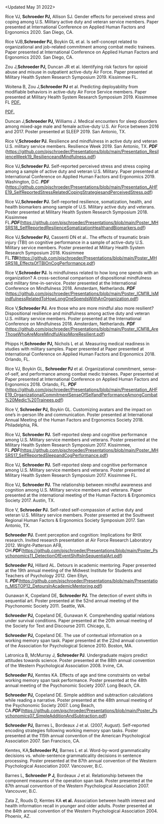 <Updated May 31 2022>

Rice VJ, **Schroeder PJ,** Allison SJ. Gender effects for perceived stress and coping among U.S. Military active duty and veteran service members. Paper presented at International Conference on Applied Human Factors and Ergonomics 2020. San Diego, CA. 

Rice VJB,**Schroeder PJ,** Boykin GL et al. Is self-concept related to organizational and job-related commitment among combat medic trainees. Paper presented at International Conference on Applied Human Factors and Ergonomics 2020. San Diego, CA. 

Zou J,**Schroeder PJ,** Duncan JR et al. Identifying risk factors for opioid abuse and misuse in outpatient active-duty Air Force. Paper presented at Military Health System Research Symposium 2019. Kissimmee FL. 

Woitena B, Zou J,**Schroeder PJ** et al. Predicting deployability from modifiable behaviors in active-duty Air Force Service members. Paper presented at Military Health System Research Symposium 2019. Kissimmee FL <a href="pjschroeder/Presentations/blob/main/Poster_MHSRS19_PredictingDeployabilityFromModifiableBehaviors.pdf">PDF.</a>
  
  <a href="username.github.io/folder/document.pdf" target="_blank">PDF.</a>

Duncan J,**Schroeder PJ,** Williams J. Medical encounters for sleep disorders among mixed-age male and female active-duty U.S. Air Force between 2016 and 2017. Poster presented at SLEEP 2019. San Antonio, TX.

Rice V,**Schroeder PJ.** Resilience and mindfulness in active duty and veteran U.S. military service members. Resilience Week 2019. San Antonio, TX. ***PDF*** (https://github.com/pjschroeder/Presentations/blob/main/Presentation_ResilienceWeek19_ResilienceandMindfulness.pdf)

Rice VJ,**Schroeder PJ.** Self-reported perceived stress and stress coping among a sample of active duty and veteran U.S. Military. Paper presented at International Conference on Applied Human Factors and Ergonomics 2019. Washington, D.C. ***PDF***  (https://github.com/pjschroeder/Presentations/blob/main/Presentation_AHFE19_SelfReportedStressRelatedCopingStrategiesandPerceivedStress.pdf)

Rice VJ,**Schroeder PJ.** Self-reported resilience, somatization, health, and health biomarkers among sample of U.S. Military active duty and veterans. Poster presented at Military Health System Research Symposium 2018. Kissimmee FL.***PDF***(https://github.com/pjschroeder/Presentations/blob/main/Poster_MHSRS18_SelfReportedResilienceSomatizationHealthandBiomarkers.pdf)

Rice VJ,**Schroeder PJ,** Cassenti DN et al.. The effects of traumatic brain injury (TBI) on cognitive performance in a sample of active-duty U.S. Military service members. Poster presented at Military Health System Research Symposium 2018. Kissimmee FL.***TBI***(https://github.com/pjschroeder/Presentations/blob/main/Poster_MHSRS18_EffectsOfTBIOnCogPerformance.pdf)

Rice V,**Schroeder PJ.** Is mindfulness related to how long one spends with an organization? A cross-sectional comparison of dispositional mindfulness and military time-in-service. Poster presented at the International Conference on Mindfulness 2018. Amsterdam, Netherlands. ***PDF*** (https://github.com/pjschroeder/Presentations/blob/main/Poster_ICM18_IsMindfulnessRelatedToHowLongOneSpendsWithAnOrganization.pdf)

Rice V,**Schroeder PJ.** Are those who are more mindful also more resilient? Dispositional resilience and mindfulness among active duty and veteran U.S. military service members. Poster presented at the International Conference on Mindfulness 2018. Amsterdam, Netherlands. ***PDF***  (https://github.com/pjschroeder/Presentations/blob/main/Poster_ICM18_AreThoseWhoAreMoreMindfulAlsoMoreResilient.pdf)

Phipps H,**Schroeder PJ,** Nichols L et al. Measuring medical readiness in studies with military samples. Paper presented at Paper presented at International Conference on Applied Human Factors and Ergonomics 2018. Orlando, FL.

Rice VJ, Boykin GL, **Schroeder PJ** et al. Organizational commitment, sense-of-self, and performance among combat medic trainees. Paper presented at Paper presented at International Conference on Applied Human Factors and Ergonomics 2018. Orlando, FL. ***PDF*** (https://github.com/pjschroeder/Presentations/blob/main/Presentation_AHFE19_OrganizationalCommitmentSenseOfSelfandPerformanceAmongCombat%20Medic%20Trainees.pdf)

Rice V, **Schroeder PJ,** Boykin GL. Customizing avatars and the impact on one’s in-person life and communication. Poster presented at International Annual Meeting of the Human Factors and Ergonomics Society 2018. Philadelphia, PA. 

Rice VJ, **Schroeder PJ.** Self-reported sleep and cognitive performance among U.S. Military service members and veterans. Poster presented at the Military Health System Research Symposium 2017. Kissimmee, FL.***PDF***(https://github.com/pjschroeder/Presentations/blob/main/Poster_MHSRS17_SelfReportedSleepandCogPerformance.pdf)

Rice VJ, **Schroeder PJ.** Self-reported sleep and cognitive performance among U.S. Military service members and veterans. Poster presented at Military Health System Research Symposium 2017. Kissimmee FL.

Rice VJ, **Schroeder PJ.** The relationship between mindful awareness and cognition among U.S. Military service members and veterans. Paper presented at the international meeting of the Human Factors & Ergonomics Society 2017. Austin, TX. 

Rice V, **Schroeder PJ.** Self-rated self-compassion of active duty and veteran U.S. Military service members. Poster presented at the Southwest Regional Human Factors & Ergonomics Society Symposium 2017. San Antonio, TX. 

**Schroeder PJ.** Event perception and cognition: Implications for RHX research. Invited research presentation at Air Force Research Laboratory 2012. Wright-Patterson AFB, OH.***PDF***(https://github.com/pjschroeder/Presentations/blob/main/Poster_Psychonomics11_DetectionOfEventShiftsInSequentialArt.pdf)

**Schroeder PJ,** Hillard AL. Detours in academic mentoring. Paper presented at the 19th annual meeting of the Midwest Institute for Students and Teachers of Psychology 2012. Glen Ellyn, IL.***PDF***(https://github.com/pjschroeder/Presentations/blob/main/Presentation_MISTOP12_DetoursInAcademicMentoring.pdf)

Gunawan K, Copeland DE, **Schroeder PJ.** The detection of event shifts in sequential art. Poster presented at the 52nd annual meeting of the Psychonomic Society 2011. Seattle, WA. 

**Schroeder PJ,** Copeland DE, Gunawan K. Comprehending spatial relations under survival conditions. Paper presented at the 20th annual meeting of the Society for Text and Discourse 2011. Chicago, IL. 

**Schroeder PJ,** Copeland DE. The use of contextual information on a working memory span task. Paper presented at the 22nd annual convention of the Association for Psychological Science 2010. Boston, MA. 

Latronica B, McMurray J, **Schroeder PJ**. Undergraduate majors predict attitudes towards science. Poster presented at the 88th annual convention of the Western Psychological Association 2008. Irvine, CA. 

**Schroeder PJ,** Kemtes KA. Effects of age and time constraints on verbal working memory span task performance. Poster presented at the 48th annual meeting of the Psychonomic Society 2007. Long Beach, CA. 

**Schroeder PJ,** Copeland DE. Simple addition and subtraction calculations while reading a narrative. Poster presented at the 48th annual meeting of the Psychonomic Society 2007. Long Beach, CA.***PDF***(https://github.com/pjschroeder/Presentations/blob/main/Poster_Psychonomics07_SimpleAdditionAndSubtraction.pdf)

**Schroeder PJ,** Barnes L, Bordeaux J et al. (2007, August). Self-reported encoding strategies following working memory span tasks. Poster presented at the 115th annual convention of the American Psychological Association 2007. San Francisco, CA. 

Kemtes, KA,**Schroeder PJ,** Barnes L et al. Word-by-word grammaticality decisions vs. whole-sentence grammaticality decisions in sentence processing. Poster presented at the 87th annual convention of the Western Psychological Association 2007. Vancouver, B.C. 

Barnes L, **Schroeder P J,** Bordeaux J et al. Relationship between the component measures of the operation span task. Poster presented at the 87th annual convention of the Western Psychological Association 2007. Vancouver, B.C. 

Zata Z, Rouds D, Kemtes KA **et al.** Association between health interest and health information recall in younger and older adults. Poster presented at the 84th annual convention of the Western Psychological Association 2004. Phoenix, AZ.
